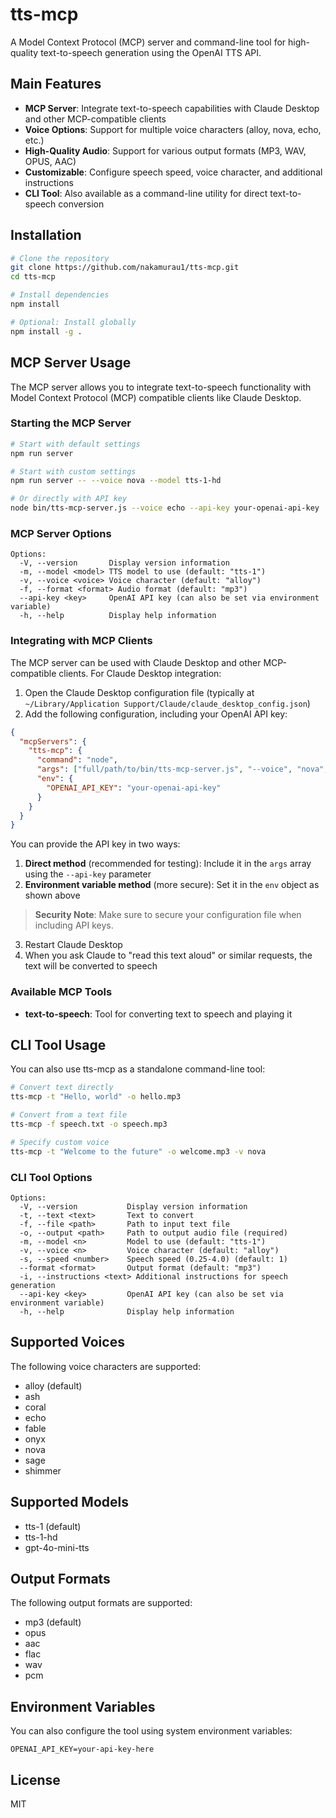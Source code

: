 # tts-mcp

A Model Context Protocol (MCP) server and command-line tool for high-quality text-to-speech generation using the OpenAI TTS API.

## Main Features

- **MCP Server**: Integrate text-to-speech capabilities with Claude Desktop and other MCP-compatible clients
- **Voice Options**: Support for multiple voice characters (alloy, nova, echo, etc.)
- **High-Quality Audio**: Support for various output formats (MP3, WAV, OPUS, AAC)
- **Customizable**: Configure speech speed, voice character, and additional instructions
- **CLI Tool**: Also available as a command-line utility for direct text-to-speech conversion

## Installation

```bash
# Clone the repository
git clone https://github.com/nakamurau1/tts-mcp.git
cd tts-mcp

# Install dependencies
npm install

# Optional: Install globally
npm install -g .
```

## MCP Server Usage

The MCP server allows you to integrate text-to-speech functionality with Model Context Protocol (MCP) compatible clients like Claude Desktop.

### Starting the MCP Server

```bash
# Start with default settings
npm run server

# Start with custom settings
npm run server -- --voice nova --model tts-1-hd

# Or directly with API key
node bin/tts-mcp-server.js --voice echo --api-key your-openai-api-key
```

### MCP Server Options

```
Options:
  -V, --version       Display version information
  -m, --model <model> TTS model to use (default: "tts-1")
  -v, --voice <voice> Voice character (default: "alloy")
  -f, --format <format> Audio format (default: "mp3")
  --api-key <key>     OpenAI API key (can also be set via environment variable)
  -h, --help          Display help information
```

### Integrating with MCP Clients

The MCP server can be used with Claude Desktop and other MCP-compatible clients. For Claude Desktop integration:

1. Open the Claude Desktop configuration file (typically at `~/Library/Application Support/Claude/claude_desktop_config.json`)
2. Add the following configuration, including your OpenAI API key:

```json
{
  "mcpServers": {
    "tts-mcp": {
      "command": "node",
      "args": ["full/path/to/bin/tts-mcp-server.js", "--voice", "nova", "--api-key", "your-openai-api-key"],
      "env": {
        "OPENAI_API_KEY": "your-openai-api-key"
      }
    }
  }
}
```

You can provide the API key in two ways:

1. **Direct method** (recommended for testing): Include it in the `args` array using the `--api-key` parameter
2. **Environment variable method** (more secure): Set it in the `env` object as shown above

> **Security Note**: Make sure to secure your configuration file when including API keys.

3. Restart Claude Desktop
4. When you ask Claude to "read this text aloud" or similar requests, the text will be converted to speech

### Available MCP Tools

- **text-to-speech**: Tool for converting text to speech and playing it

## CLI Tool Usage

You can also use tts-mcp as a standalone command-line tool:

```bash
# Convert text directly
tts-mcp -t "Hello, world" -o hello.mp3

# Convert from a text file
tts-mcp -f speech.txt -o speech.mp3

# Specify custom voice
tts-mcp -t "Welcome to the future" -o welcome.mp3 -v nova
```

### CLI Tool Options

```
Options:
  -V, --version           Display version information
  -t, --text <text>       Text to convert
  -f, --file <path>       Path to input text file
  -o, --output <path>     Path to output audio file (required)
  -m, --model <n>         Model to use (default: "tts-1")
  -v, --voice <n>         Voice character (default: "alloy")
  -s, --speed <number>    Speech speed (0.25-4.0) (default: 1)
  --format <format>       Output format (default: "mp3")
  -i, --instructions <text> Additional instructions for speech generation
  --api-key <key>         OpenAI API key (can also be set via environment variable)
  -h, --help              Display help information
```

## Supported Voices

The following voice characters are supported:
- alloy (default)
- ash
- coral
- echo
- fable
- onyx
- nova
- sage
- shimmer

## Supported Models

- tts-1 (default)
- tts-1-hd
- gpt-4o-mini-tts

## Output Formats

The following output formats are supported:
- mp3 (default)
- opus
- aac
- flac
- wav
- pcm

## Environment Variables

You can also configure the tool using system environment variables:

```
OPENAI_API_KEY=your-api-key-here
```

## License

MIT
